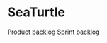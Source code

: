 # SeaTurtle
[Product backlog](https://github.com/NuiS4ncE/SeaTurtle/projects/1)
[Sprint backlog](https://github.com/NuiS4ncE/SeaTurtle/projects/2)
